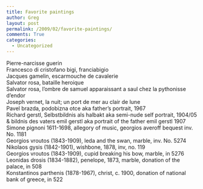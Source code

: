 ```yaml
---
title: Favorite paintings
author: Greg
layout: post
permalink: /2009/02/favorite-paintings/
comments: True
categories:
  - Uncategorized
---
```

Pierre-narcisse guerin  
Francesco di cristofano bigi, franciabigio  
Jacques gamelin, escarmouche de cavalerie  
Salvator rosa, bataille heroique  
Salvator rosa, l&#8217;ombre de samuel apparaissant a saul chez la pythonisse d&#8217;endor  
Joseph vernet, la nuit; un port de mer au clair de lune  
Pavel brazda, podobizna otce aka father&#8217;s portrait, 1967  
Richard gerstl, Selbstbildnis als halbakt aka semi-nude self portrait, 1904/05 & bildnis des vaters emil gerstl aka portrait of the father emil gerstl 1907  
Simone pignoni 1611-1698, allegory of music, georgios averoff bequest inv. No. 1181  
Georgios vroutos (1843-1909), leda and the swan, marble, inv. No. 5274  
Nikolaos gysis (1842-1901), wishbone, 1878, inv, no. 119  
Georgios vroutos (1843-1909), cupid breaking his bow, marble, in 5276  
Leonidas drosis (1834-1882), penelope, 1873, marble, donation of the palace, in 508  
Konstantinos parthenis (1878-1967), christ, c. 1900, donation of national bank of greece, in 522